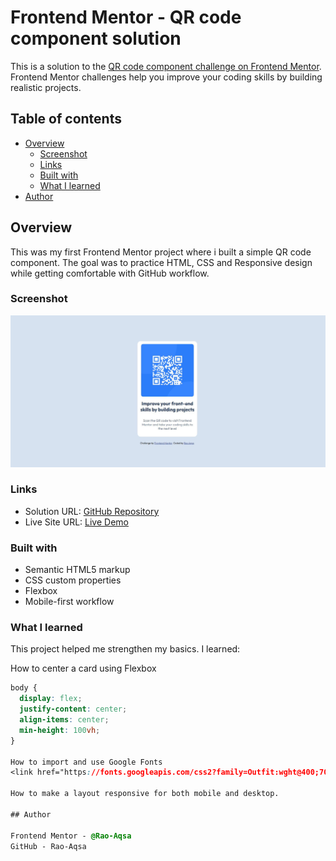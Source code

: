 # Frontend Mentor - QR code component solution

This is a solution to the [QR code component challenge on Frontend Mentor](https://www.frontendmentor.io/challenges/qr-code-component-iux_sIO_H). Frontend Mentor challenges help you improve your coding skills by building realistic projects. 

## Table of contents

- [Overview](#overview)
  - [Screenshot](#screenshot)
  - [Links](#links)
  - [Built with](#built-with)
  - [What I learned](#what-i-learned)
- [Author](#author)

## Overview

This was my first Frontend Mentor project where i built a simple QR code component. The goal was to practice HTML, CSS and Responsive design while getting comfortable with GitHub workflow.

### Screenshot

![Screenshot of my project](./screenshot.jpg)


### Links

- Solution URL: [GitHub Repository](https://github.com/Rao-Aqsa/qr-code-project)
- Live Site URL: [Live Demo](https://rao-aqsa.github.io/qr-code-project/)


### Built with

- Semantic HTML5 markup
- CSS custom properties
- Flexbox
- Mobile-first workflow


### What I learned

This project helped me strengthen my basics. I learned:  

 How to center a card using Flexbox  
```css
body {
  display: flex;
  justify-content: center;
  align-items: center;
  min-height: 100vh;
}

How to import and use Google Fonts
<link href="https://fonts.googleapis.com/css2?family=Outfit:wght@400;700&display=swap" rel="stylesheet">

How to make a layout responsive for both mobile and desktop.

## Author

Frontend Mentor - @Rao-Aqsa
GitHub - Rao-Aqsa

